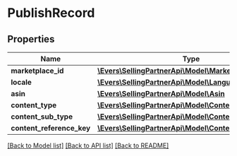 # PublishRecord

## Properties
Name | Type | Description | Notes
------------ | ------------- | ------------- | -------------
**marketplace_id** | [**\Evers\SellingPartnerApi\Model\MarketplaceId**](MarketplaceId.md) |  | 
**locale** | [**\Evers\SellingPartnerApi\Model\LanguageTag**](LanguageTag.md) |  | 
**asin** | [**\Evers\SellingPartnerApi\Model\Asin**](Asin.md) |  | 
**content_type** | [**\Evers\SellingPartnerApi\Model\ContentType**](ContentType.md) |  | 
**content_sub_type** | [**\Evers\SellingPartnerApi\Model\ContentSubType**](ContentSubType.md) |  | [optional] 
**content_reference_key** | [**\Evers\SellingPartnerApi\Model\ContentReferenceKey**](ContentReferenceKey.md) |  | 

[[Back to Model list]](../README.md#documentation-for-models) [[Back to API list]](../README.md#documentation-for-api-endpoints) [[Back to README]](../README.md)


